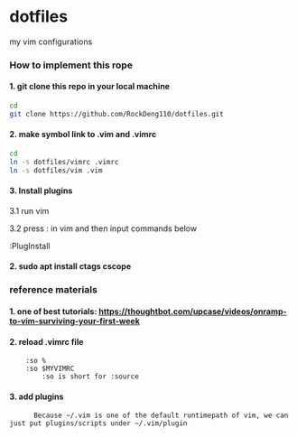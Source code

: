 # dotfiles
my vim configurations

### How to implement this rope

#### 1. git clone this repo in your local machine
```sh
cd
git clone https://github.com/RockDeng110/dotfiles.git
```

#### 2. make symbol link to .vim and .vimrc
```sh
cd
ln -s dotfiles/vimrc .vimrc
ln -s dotfiles/vim .vim
```

#### 3. Install plugins
3.1 run vim

3.2 press : in vim and then input commands below

:PlugInstall


#### 2. sudo apt install ctags cscope

### reference materials
#### 1. one of best tutorials: https://thoughtbot.com/upcase/videos/onramp-to-vim-surviving-your-first-week

#### 2. reload .vimrc file
        :so %
        :so $MYVIMRC
            :so is short for :source

#### 3. add plugins
          Because ~/.vim is one of the default runtimepath of vim, we can just put plugins/scripts under ~/.vim/plugin



